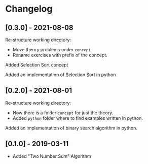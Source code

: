 # Changelog

## [0.3.0] - 2021-08-08

Re-structure working directory:

- Move theory problems under `concept`
- Rename exercises with prefix of the concept.

Added Selection Sort concept

Added an implementation of Selection Sort in python

## [0.2.0] - 2021-08-01

Re-structure working directory:

- Now there is a folder `concept` for just the theory.
- Added `python` folder where to find examples written in python.

Added an implementation of binary search algorithm in python.

## [0.1.0] - 2019-03-11

* Added "Two Number Sum" Algorithm
